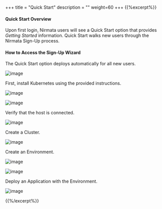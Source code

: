 +++
title = "Quick Start"
description = ""
weight=60
+++
{{%excerpt%}}

#### Quick Start Overview

Upon first login, Nirmata users will see a Quick Start option that provides *Getting Started* information. Quick Start walks new users through the Nirmata Sign-Up process.

#### How to Access the Sign-Up Wizard

The Quick Start option deploys automatically for all new users.

![image](/images/qs-1.png)

First, install Kubernetes using the provided instructions.

![image](/images/qs-2.png)

![image](/images/qs-3.png)

Verify that the host is connected.

![image](/images/qs-4.png)

Create a Cluster.

![image](/images/qs-5.png)

Create an Environment.

![image](/images/qs-6.png)

![image](/images/qs-7.png)

Deploy an Application with the Environment.

![image](/images/qs-8.png)

{{%/excerpt%}}
